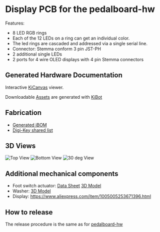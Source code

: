 # Display PCB for the pedalboard-hw

Features:

- 8 LED RGB rings
- Each of the 12 LEDs on a ring can get an individual color.
- The led rings are cascaded and addressed via a single serial line.
- Connector: Stemma conform 3 pin JST-PH
- 2 additional single LEDs
- 2 ports for 4 wire OLED displays with 4 pin Stemma connectors

## Generated Hardware Documentation

Interactive [KiCanvas](https://kicanvas.org/?github=https%3A%2F%2Fgithub.com%2Fpedalboard%2Fpedalboard-display%2Ftree%2Fmain) viewer.

Downloadable [Assets](https://pedalboard.github.io/pedalboard-display-site/v1.0.0) are generated with [KiBot](https://github.com/INTI-CMNB/KiBot)

## Fabrication

- [Generated iBOM](https://pedalboard.github.io/pedalboard-display-site/Assembly/pedalboard-display-ibom.html)
- [Digi-Key shared list](https://www.digikey.ch/de/mylists/list/I3LZUQ0FSV)

## 3D Views

![Top View](https://pedalboard.github.io/pedalboard-display-site/v1.0.0/3D/pedalboard-display-3D_blender_top.png)
![Bottom View](https://pedalboard.github.io/pedalboard-display-site/v1.0.0/3D/pedalboard-display-3D_blender_bottom.png)
![30 deg View](https://pedalboard.github.io/pedalboard-display-site/v1.0.0/3D/pedalboard-display-3D_blender_30deg.png)

## Additional mechanical components

- Foot switch actuator: [Data Sheet](https://www.cliffuk.co.uk/products/switches/FC7125.pdf) [3D Model](https://github.com/pedalboard/pedalboard-case/blob/main/generated/actuator.stl)
- Washer: [3D Model](https://github.com/pedalboard/pedalboard-case/blob/main/generated/led-ring-washer.stl)
- Display: <https://www.aliexpress.com/item/1005005253671396.html>

## How to release

The release procedure is the same as for [pedalboard-hw](https://github.com/pedalboard/pedalboard-hw/blob/main/doc/release-procedure.md)
